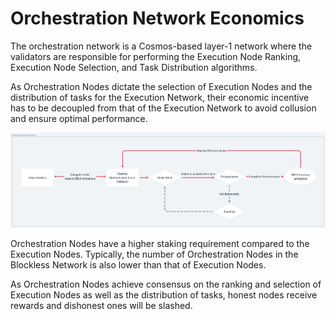 # Orchestration Network Economics

The orchestration network is a Cosmos-based layer-1 network where the validators are responsible for performing the Execution Node Ranking, Execution Node Selection, and Task Distribution algorithms. 

As Orchestration Nodes dictate the selection of Execution Nodes and the distribution of tasks for the Execution Network, their economic incentive has to be decoupled from that of the Execution Network to avoid collusion and ensure optimal performance. 

![Token value flow @2x-3.png](/images/protocol/economics/orchestration-network-economics/Token_value_flow_2x-3.png)

Orchestration Nodes have a higher staking requirement compared to the Execution Nodes. Typically, the number of Orchestration Nodes in the Blockless Network is also lower than that of Execution Nodes. 

As Orchestration Nodes achieve consensus on the ranking and selection of Execution Nodes as well as the distribution of tasks, honest nodes receive rewards and dishonest ones will be slashed.